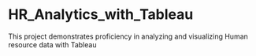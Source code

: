 # HR_Analytics_with_Tableau
This project demonstrates proficiency in analyzing and visualizing Human resource data with Tableau
